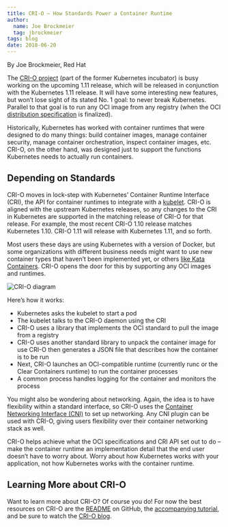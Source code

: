 ```yaml
---
title: CRI-O – How Standards Power a Container Runtime
author:
  name: Joe Brockmeier
  tag: jbrockmeier
tags: blog
date: 2018-06-20
---
```


By Joe Brockmeier, Red Hat

The [CRI-O project](http://cri-o.io) (part of the former Kubernetes incubator) is busy working on the upcoming 1.11 release, which will be released in conjunction with the Kubernetes 1.11 release. It will have some interesting new features, but won’t lose sight of its stated No. 1 goal: to never break Kubernetes. Parallel to that goal is to run any OCI image from any registry (when the OCI [distribution specification](https://github.com/opencontainers/distribution-spec) is finalized).

Historically, Kubernetes has worked with container runtimes that were designed to do many things: build container images, manage container security, manage container orchestration, inspect container images, etc. CRI-O, on the other hand, was designed just to support the functions Kubernetes needs to actually run containers.

## Depending on Standards

CRI-O moves in lock-step with Kubernetes’ Container Runtime Interface (CRI), the API for container runtimes to integrate with a [kubelet](https://kubernetes.io/docs/concepts/overview/components/#kubelet). CRI-O is aligned with the upstream Kubernetes releases, so any changes to the CRI in Kubernetes are supported in the matching release of CRI-O for that release. For example, the most recent CRI-O 1.10 release matches Kubernetes 1.10. CRI-O 1.11 will release with Kubernetes 1.11, and so forth.

Most users these days are using Kubernetes with a version of Docker, but some organizations with different business needs might want to use new container types that haven’t been implemented yet, or others [like Kata Containers](https://medium.com/cri-o/cri-o-and-kata-containers-closer-than-ever-bd0233d6febf). CRI-O opens the door for this by supporting any OCI images and runtimes.


![CRI-O diagram](/img/blog/2018-06-20-cri-o/crio.png)

Here’s how it works:

- Kubernetes asks the kubelet to start a pod
- The kubelet talks to the CRI-O daemon using the CRI
- CRI-O uses a library that implements the OCI standard to pull the image from  a registry
- CRI-O uses another standard library to unpack the container image for use
CRI-O then generates a JSON file that describes how the container is to be run
- Next, CRI-O launches an OCI-compatible runtime (currently runc or the Clear Containers runtime) to run the container processes
- A common process handles logging for the container and monitors the process

You might also be wondering about networking. Again, the idea is to have flexibility within a standard interface, so CRI-O uses the [Container Networking Interface (CNI)](https://github.com/containernetworking/cni) to set up networking. Any CNI plugin can be used with CRI-O, giving users flexibility over their container networking stack as well.

CRI-O helps achieve what the OCI specifications and CRI API set out to do – make the container runtime an implementation detail that the end user doesn’t have to worry about. Worry about how Kubernetes works with your application, not how Kubernetes works with the container runtime.

## Learning More about CRI-O

Want to learn more about CRI-O? Of course you do! For now the best resources on CRI-O are the [README](https://github.com/kubernetes-incubator/cri-o/blob/master/README.md) on GitHub, the [accompanying tutorial](https://github.com/cri-o/cri-o/blob/master/tutorial.md), and be sure to watch the [CRI-O blog](https://medium.com/cri-o).
